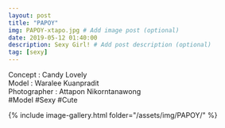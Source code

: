 ```yaml
---
layout: post
title: "PAPOY"
img: PAPOY-xtapo.jpg # Add image post (optional)
date: 2019-05-12 01:40:00
description: Sexy Girl! # Add post description (optional)
tag: [sexy]
---
```

Concept : Candy Lovely  
Model : Waralee Kuanpradit  
Photographer : Attapon Nikorntanawong  
#Model #Sexy #Cute

{% include image-gallery.html folder="/assets/img/PAPOY/" %}
